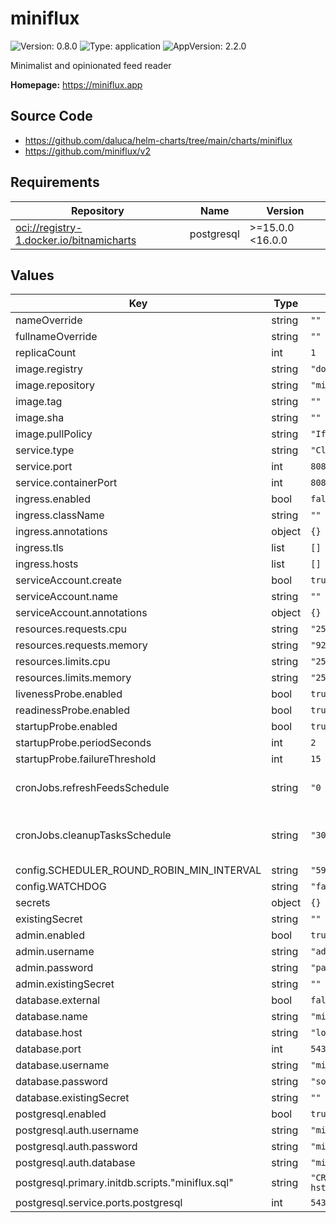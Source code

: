 # miniflux

![Version: 0.8.0](https://img.shields.io/badge/Version-0.8.0-informational?style=flat-square) ![Type: application](https://img.shields.io/badge/Type-application-informational?style=flat-square) ![AppVersion: 2.2.0](https://img.shields.io/badge/AppVersion-2.2.0-informational?style=flat-square)

Minimalist and opinionated feed reader

**Homepage:** <https://miniflux.app>

## Source Code

* <https://github.com/daluca/helm-charts/tree/main/charts/miniflux>
* <https://github.com/miniflux/v2>

## Requirements

| Repository | Name | Version |
|------------|------|---------|
| <oci://registry-1.docker.io/bitnamicharts> | postgresql | >=15.0.0 <16.0.0 |

## Values

| Key | Type | Default | Description |
|-----|------|---------|-------------|
| nameOverride | string | `""` |  |
| fullnameOverride | string | `""` |  |
| replicaCount | int | `1` |  |
| image.registry | string | `"docker.io"` |  |
| image.repository | string | `"miniflux/miniflux"` |  |
| image.tag | string | `""` |  |
| image.sha | string | `""` |  |
| image.pullPolicy | string | `"IfNotPresent"` |  |
| service.type | string | `"ClusterIP"` |  |
| service.port | int | `8080` |  |
| service.containerPort | int | `8080` |  |
| ingress.enabled | bool | `false` |  |
| ingress.className | string | `""` |  |
| ingress.annotations | object | `{}` |  |
| ingress.tls | list | `[]` |  |
| ingress.hosts | list | `[]` |  |
| serviceAccount.create | bool | `true` |  |
| serviceAccount.name | string | `""` |  |
| serviceAccount.annotations | object | `{}` |  |
| resources.requests.cpu | string | `"25m"` |  |
| resources.requests.memory | string | `"92Mi"` |  |
| resources.limits.cpu | string | `"250m"` |  |
| resources.limits.memory | string | `"256Mi"` |  |
| livenessProbe.enabled | bool | `true` |  |
| readinessProbe.enabled | bool | `true` |  |
| startupProbe.enabled | bool | `true` |  |
| startupProbe.periodSeconds | int | `2` |  |
| startupProbe.failureThreshold | int | `15` |  |
| cronJobs.refreshFeedsSchedule | string | `"0 * * * *"` | Runs every hour on the hour |
| cronJobs.cleanupTasksSchedule | string | `"30 2 * * *"` | Runs every day at 2:30am UTC |
| config.SCHEDULER_ROUND_ROBIN_MIN_INTERVAL | string | `"59"` |  |
| config.WATCHDOG | string | `"false"` |  |
| secrets | object | `{}` |  |
| existingSecret | string | `""` |  |
| admin.enabled | bool | `true` |  |
| admin.username | string | `"admin"` |  |
| admin.password | string | `"password"` |  |
| admin.existingSecret | string | `""` |  |
| database.external | bool | `false` |  |
| database.name | string | `"miniflux_db"` |  |
| database.host | string | `"localhost"` |  |
| database.port | int | `5432` |  |
| database.username | string | `"miniflux_user"` |  |
| database.password | string | `"somethingSecureIPromise"` |  |
| database.existingSecret | string | `""` |  |
| postgresql.enabled | bool | `true` |  |
| postgresql.auth.username | string | `"miniflux"` |  |
| postgresql.auth.password | string | `"miniflux"` |  |
| postgresql.auth.database | string | `"miniflux"` |  |
| postgresql.primary.initdb.scripts."miniflux.sql" | string | `"CREATE EXTENSION hstore;"` |  |
| postgresql.service.ports.postgresql | int | `5432` |  |

